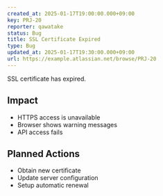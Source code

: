 ```yaml
---
created_at: 2025-01-17T19:00:00.000+09:00
key: PRJ-20
reporter: qawatake
status: Bug
title: SSL Certificate Expired
type: Bug
updated_at: 2025-01-17T19:30:00.000+09:00
url: https://example.atlassian.net/browse/PRJ-20
---
```


SSL certificate has expired.

## Impact
- HTTPS access is unavailable
- Browser shows warning messages
- API access fails

## Planned Actions
- Obtain new certificate
- Update server configuration
- Setup automatic renewal